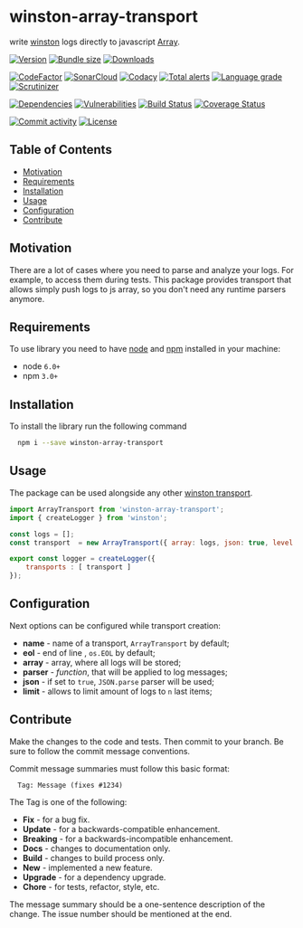 # winston-array-transport
write [winston][w-main] logs directly to javascript [Array][js-array].


[![Version][badge-vers]][npm]
[![Bundle size][npm-size-badge]][npm-size-url]
[![Downloads][npm-downloads-badge]][npm]

[![CodeFactor][codefactor-badge]][codefactor-url]
[![SonarCloud][sonarcloud-badge]][sonarcloud-url]
[![Codacy][codacy-badge]][codacy-url]
[![Total alerts][lgtm-alerts-badge]][lgtm-alerts-url]
[![Language grade][lgtm-lg-badge]][lgtm-lg-url]
[![Scrutinizer][scrutinizer-badge]][scrutinizer-url]

[![Dependencies][badge-deps]][npm]
[![Vulnerabilities][badge-vuln]](https://snyk.io/)
[![Build Status][tests-badge]][tests-url]
[![Coverage Status][badge-coverage]][url-coverage]

[![Commit activity][commit-activity-badge]][github]
[![License][badge-lic]][github]

## Table of Contents
  - [Motivation](#motivation)
  - [Requirements](#requirements)
  - [Installation](#installation)
  - [Usage](#usage)
  - [Configuration](#configuration)
  - [Contribute](#contribute)

## Motivation

There are a lot of cases where you need to parse and analyze your logs. For example, to access them during tests. This package provides transport that allows simply push logs to js array, so you don't need any runtime parsers anymore.

## Requirements

To use library you need to have [node](https://nodejs.org) and [npm](https://www.npmjs.com) installed in your machine:

* node `6.0+`
* npm `3.0+`

## Installation

To install the library run the following command

```bash
  npm i --save winston-array-transport
```

## Usage

The package can be used alongside any other [winston transport][w-transports].

```javascript
import ArrayTransport from 'winston-array-transport';
import { createLogger } from 'winston';

const logs = [];
const transport  = new ArrayTransport({ array: logs, json: true, level: 'info' });

export const logger = createLogger({
    transports : [ transport ]
});

```
## Configuration

Next options can be configured while transport creation:

* **name** - name of a transport, ```ArrayTransport``` by default;
* **eol** - end of line , ```os.EOL``` by default;
* **array** - array, where all logs will be stored;
* **parser** - *function*, that will be applied to log messages;
* **json** - if set to ```true```,  ```JSON.parse``` parser will be used;
* **limit** - allows to limit amount of logs to ```n``` last items;


[w-main]: https://github.com/winstonjs/winston
[w-transports]: https://github.com/winstonjs/winston/blob/master/docs/transports.md
[js-array]: https://developer.mozilla.org/en-US/docs/Web/JavaScript/Reference/Global_Objects/Array
## Contribute

Make the changes to the code and tests. Then commit to your branch. Be sure to follow the commit message conventions.

Commit message summaries must follow this basic format:
```
  Tag: Message (fixes #1234)
```

The Tag is one of the following:
* **Fix** - for a bug fix.
* **Update** - for a backwards-compatible enhancement.
* **Breaking** - for a backwards-incompatible enhancement.
* **Docs** - changes to documentation only.
* **Build** - changes to build process only.
* **New** - implemented a new feature.
* **Upgrade** - for a dependency upgrade.
* **Chore** - for tests, refactor, style, etc.

The message summary should be a one-sentence description of the change. The issue number should be mentioned at the end.


[npm]: https://www.npmjs.com/package/winston-array-transport
[github]: https://github.com/pustovitDmytro/winston-array-transport
[coveralls]: https://coveralls.io/github/pustovitDmytro/winston-array-transport?branch=master
[badge-deps]: https://img.shields.io/david/pustovitDmytro/winston-array-transport.svg
[badge-vuln]: https://img.shields.io/snyk/vulnerabilities/npm/winston-array-transport.svg?style=popout
[badge-vers]: https://img.shields.io/npm/v/winston-array-transport.svg
[badge-lic]: https://img.shields.io/github/license/pustovitDmytro/winston-array-transport.svg
[badge-coverage]: https://coveralls.io/repos/github/pustovitDmytro/winston-array-transport/badge.svg?branch=master
[url-coverage]: https://coveralls.io/github/pustovitDmytro/winston-array-transport?branch=master

[tests-badge]: https://img.shields.io/circleci/build/github/pustovitDmytro/winston-array-transport
[tests-url]: https://app.circleci.com/pipelines/github/pustovitDmytro/winston-array-transport

[codefactor-badge]: https://www.codefactor.io/repository/github/pustovitdmytro/winston-array-transport/badge
[codefactor-url]: https://www.codefactor.io/repository/github/pustovitdmytro/winston-array-transport

[commit-activity-badge]: https://img.shields.io/github/commit-activity/m/pustovitDmytro/winston-array-transport

[scrutinizer-badge]: https://scrutinizer-ci.com/g/pustovitDmytro/winston-array-transport/badges/quality-score.png?b=master
[scrutinizer-url]: https://scrutinizer-ci.com/g/pustovitDmytro/winston-array-transport/?branch=master

[lgtm-lg-badge]: https://img.shields.io/lgtm/grade/javascript/g/pustovitDmytro/winston-array-transport.svg?logo=lgtm&logoWidth=18
[lgtm-lg-url]: https://lgtm.com/projects/g/pustovitDmytro/winston-array-transport/context:javascript

[lgtm-alerts-badge]: https://img.shields.io/lgtm/alerts/g/pustovitDmytro/winston-array-transport.svg?logo=lgtm&logoWidth=18
[lgtm-alerts-url]: https://lgtm.com/projects/g/pustovitDmytro/winston-array-transport/alerts/

[codacy-badge]: https://app.codacy.com/project/badge/Grade/75132c6080bc4051801d0bf391df947f
[codacy-url]: https://www.codacy.com/gh/pustovitDmytro/winston-array-transport/dashboard?utm_source=github.com&amp;utm_medium=referral&amp;utm_content=pustovitDmytro/winston-array-transport&amp;utm_campaign=Badge_Grade

[sonarcloud-badge]: https://sonarcloud.io/api/project_badges/measure?project=pustovitDmytro_winston-array-transport&metric=alert_status
[sonarcloud-url]: https://sonarcloud.io/dashboard?id=pustovitDmytro_winston-array-transport

[npm-downloads-badge]: https://img.shields.io/npm/dw/winston-array-transport
[npm-size-badge]: https://img.shields.io/bundlephobia/min/winston-array-transport
[npm-size-url]: https://bundlephobia.com/result?p=winston-array-transport
